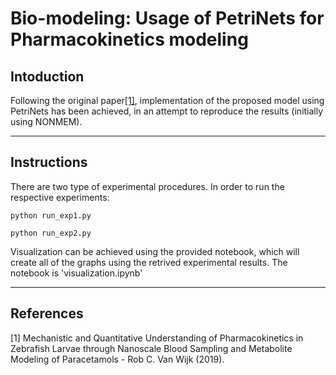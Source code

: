 # Bio-modeling: Usage of PetriNets for Pharmacokinetics modeling

## Intoduction
Following the original paper[[1]](#1), implementation of the proposed model using PetriNets has been achieved, in an attempt to reproduce the results (initially using NONMEM).

___

## Instructions

There are two type of experimental procedures. In order to run the respective experiments:
```
python run_exp1.py
```
```
python run_exp2.py
```

Visualization can be achieved using the provided notebook, which will create all of the graphs using the retrived experimental results. The notebook is 'visualization.ipynb'

___
## References
<a id="1">[1]</a> 
Mechanistic and Quantitative Understanding of
Pharmacokinetics in Zebrafish Larvae through Nanoscale Blood
Sampling and Metabolite Modeling of Paracetamols - 
Rob C. Van Wijk (2019). 
